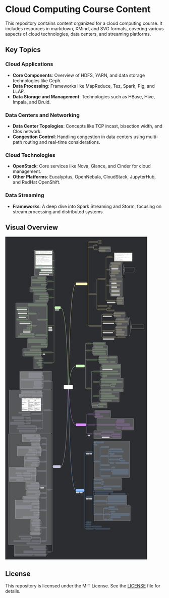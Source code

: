# Cloud Computing Course Content

This repository contains content organized for a cloud computing course. It includes resources in markdown, XMind, and SVG formats, covering various aspects of cloud technologies, data centers, and streaming platforms.

## Key Topics

### Cloud Applications
- **Core Components**: Overview of HDFS, YARN, and data storage technologies like Ceph.
- **Data Processing**: Frameworks like MapReduce, Tez, Spark, Pig, and LLAP.
- **Data Storage and Management**: Technologies such as HBase, Hive, Impala, and Druid.

### Data Centers and Networking
- **Data Center Topologies**: Concepts like TCP incast, bisection width, and Clos network.
- **Congestion Control**: Handling congestion in data centers using multi-path routing and real-time considerations.

### Cloud Technologies
- **OpenStack**: Core services like Nova, Glance, and Cinder for cloud management.
- **Other Platforms**: Eucalyptus, OpenNebula, CloudStack, JupyterHub, and RedHat OpenShift.

### Data Streaming
- **Frameworks**: A deep dive into Spark Streaming and Storm, focusing on stream processing and distributed systems.

## Visual Overview

![Cloud Computing Schema](./Cloud.svg)

## License

This repository is licensed under the MIT License. See the [LICENSE](./LICENSE) file for details.
